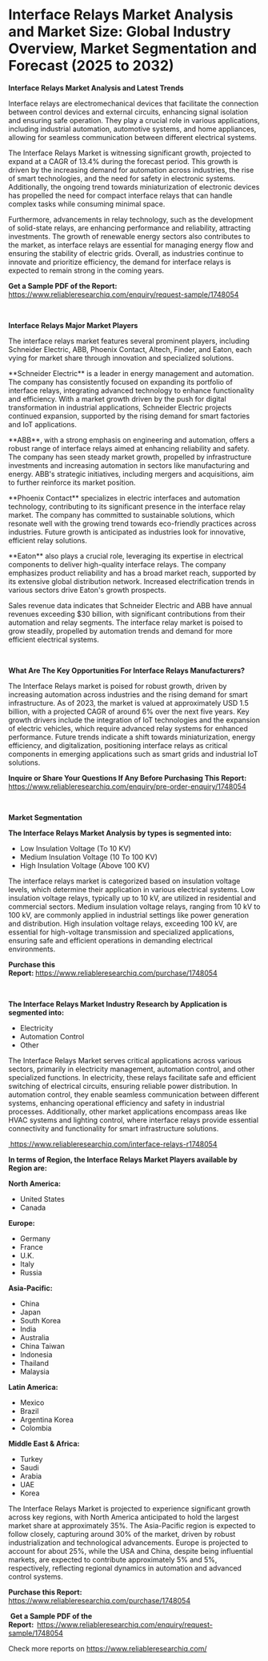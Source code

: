 <p><h1>Interface Relays Market Analysis and Market Size: Global Industry Overview, Market Segmentation and Forecast (2025 to 2032)</h1></p><p><strong>Interface Relays Market Analysis and Latest Trends</strong></p>
<p><p>Interface relays are electromechanical devices that facilitate the connection between control devices and external circuits, enhancing signal isolation and ensuring safe operation. They play a crucial role in various applications, including industrial automation, automotive systems, and home appliances, allowing for seamless communication between different electrical systems.</p><p>The Interface Relays Market is witnessing significant growth, projected to expand at a CAGR of 13.4% during the forecast period. This growth is driven by the increasing demand for automation across industries, the rise of smart technologies, and the need for safety in electronic systems. Additionally, the ongoing trend towards miniaturization of electronic devices has propelled the need for compact interface relays that can handle complex tasks while consuming minimal space.</p><p>Furthermore, advancements in relay technology, such as the development of solid-state relays, are enhancing performance and reliability, attracting investments. The growth of renewable energy sectors also contributes to the market, as interface relays are essential for managing energy flow and ensuring the stability of electric grids. Overall, as industries continue to innovate and prioritize efficiency, the demand for interface relays is expected to remain strong in the coming years.</p></p>
<p><strong>Get a Sample PDF of the Report:&nbsp;</strong> <a href="https://www.reliableresearchiq.com/enquiry/request-sample/1748054?utm_campaign=2309&utm_medium=2&utm_source=Github&utm_content=ia&utm_term=11022025&utm_id=interface-relays">https://www.reliableresearchiq.com/enquiry/request-sample/1748054</a></p>
<p>&nbsp;</p>
<p><strong>Interface Relays Major Market Players</strong></p>
<p><p>The interface relays market features several prominent players, including Schneider Electric, ABB, Phoenix Contact, Altech, Finder, and Eaton, each vying for market share through innovation and specialized solutions.</p><p>**Schneider Electric** is a leader in energy management and automation. The company has consistently focused on expanding its portfolio of interface relays, integrating advanced technology to enhance functionality and efficiency. With a market growth driven by the push for digital transformation in industrial applications, Schneider Electric projects continued expansion, supported by the rising demand for smart factories and IoT applications.</p><p>**ABB**, with a strong emphasis on engineering and automation, offers a robust range of interface relays aimed at enhancing reliability and safety. The company has seen steady market growth, propelled by infrastructure investments and increasing automation in sectors like manufacturing and energy. ABB's strategic initiatives, including mergers and acquisitions, aim to further reinforce its market position.</p><p>**Phoenix Contact** specializes in electric interfaces and automation technology, contributing to its significant presence in the interface relay market. The company has committed to sustainable solutions, which resonate well with the growing trend towards eco-friendly practices across industries. Future growth is anticipated as industries look for innovative, efficient relay solutions.</p><p>**Eaton** also plays a crucial role, leveraging its expertise in electrical components to deliver high-quality interface relays. The company emphasizes product reliability and has a broad market reach, supported by its extensive global distribution network. Increased electrification trends in various sectors drive Eaton's growth prospects.</p><p>Sales revenue data indicates that Schneider Electric and ABB have annual revenues exceeding $30 billion, with significant contributions from their automation and relay segments. The interface relay market is poised to grow steadily, propelled by automation trends and demand for more efficient electrical systems.</p></p>
<p>&nbsp;</p>
<p><strong>What Are The Key Opportunities For Interface Relays Manufacturers?</strong></p>
<p><p>The Interface Relays market is poised for robust growth, driven by increasing automation across industries and the rising demand for smart infrastructure. As of 2023, the market is valued at approximately USD 1.5 billion, with a projected CAGR of around 6% over the next five years. Key growth drivers include the integration of IoT technologies and the expansion of electric vehicles, which require advanced relay systems for enhanced performance. Future trends indicate a shift towards miniaturization, energy efficiency, and digitalization, positioning interface relays as critical components in emerging applications such as smart grids and industrial IoT solutions.</p></p>
<p><strong>Inquire or Share Your Questions If Any Before Purchasing This Report:</strong> <a href="https://www.reliableresearchiq.com/enquiry/pre-order-enquiry/1748054?utm_campaign=2309&utm_medium=2&utm_source=Github&utm_content=ia&utm_term=11022025&utm_id=interface-relays">https://www.reliableresearchiq.com/enquiry/pre-order-enquiry/1748054</a></p>
<p>&nbsp;</p>
<p><strong>Market Segmentation</strong></p>
<p><strong>The Interface Relays Market Analysis by types is segmented into:</strong></p>
<p><ul><li>Low Insulation Voltage (To 10 KV)</li><li>Medium Insulation Voltage (10 To 100 KV)</li><li>High Insulation Voltage (Above 100 KV)</li></ul></p>
<p><p>The interface relays market is categorized based on insulation voltage levels, which determine their application in various electrical systems. Low insulation voltage relays, typically up to 10 kV, are utilized in residential and commercial sectors. Medium insulation voltage relays, ranging from 10 kV to 100 kV, are commonly applied in industrial settings like power generation and distribution. High insulation voltage relays, exceeding 100 kV, are essential for high-voltage transmission and specialized applications, ensuring safe and efficient operations in demanding electrical environments.</p></p>
<p><strong>Purchase this Report:&nbsp;</strong><a href="https://www.reliableresearchiq.com/purchase/1748054?utm_campaign=2309&utm_medium=2&utm_source=Github&utm_content=ia&utm_term=11022025&utm_id=interface-relays">https://www.reliableresearchiq.com/purchase/1748054</a></p>
<p>&nbsp;</p>
<p><strong>The Interface Relays Market Industry Research by Application is segmented into:</strong></p>
<p><ul><li>Electricity</li><li>Automation Control</li><li>Other</li></ul></p>
<p><p>The Interface Relays Market serves critical applications across various sectors, primarily in electricity management, automation control, and other specialized functions. In electricity, these relays facilitate safe and efficient switching of electrical circuits, ensuring reliable power distribution. In automation control, they enable seamless communication between different systems, enhancing operational efficiency and safety in industrial processes. Additionally, other market applications encompass areas like HVAC systems and lighting control, where interface relays provide essential connectivity and functionality for smart infrastructure solutions.</p></p>
<p><a href="https://www.reliableresearchiq.com/interface-relays-r1748054?utm_campaign=2309&utm_medium=2&utm_source=Github&utm_content=ia&utm_term=11022025&utm_id=interface-relays">&nbsp;https://www.reliableresearchiq.com/interface-relays-r1748054</a></p>
<p><strong>In terms of Region, the Interface Relays Market Players available by Region are:</strong></p>
<p>
    <p> <strong> North America: </strong>
        <ul>
            <li>United States</li>
            <li>Canada</li>
        </ul>
        </p> 
    <p> <strong> Europe: </strong>
        <ul>
            <li>Germany</li>
            <li>France</li>
            <li>U.K.</li>
            <li>Italy</li>
            <li>Russia</li>
        </ul>
        </p> 
    <p> <strong> Asia-Pacific: </strong>
        <ul>
            <li>China</li>
            <li>Japan</li>
            <li>South Korea</li>
            <li>India</li>
            <li>Australia</li>
            <li>China Taiwan</li>
            <li>Indonesia</li>
            <li>Thailand</li>
            <li>Malaysia</li>
        </ul>
        </p> 
    <p> <strong> Latin America: </strong>
        <ul>
            <li>Mexico</li>
            <li>Brazil</li>
            <li>Argentina Korea</li>
            <li>Colombia</li>
        </ul>
        </p> 
    <p> <strong> Middle East & Africa: </strong>
        <ul>
            <li>Turkey</li>
            <li>Saudi</li>
            <li>Arabia</li>
            <li>UAE</li>
            <li>Korea</li>
        </ul>
    </p>
    </p>
<p><p>The Interface Relays Market is projected to experience significant growth across key regions, with North America anticipated to hold the largest market share at approximately 35%. The Asia-Pacific region is expected to follow closely, capturing around 30% of the market, driven by robust industrialization and technological advancements. Europe is projected to account for about 25%, while the USA and China, despite being influential markets, are expected to contribute approximately 5% and 5%, respectively, reflecting regional dynamics in automation and advanced control systems.</p></p>
<p><strong>Purchase this Report: </strong><a href="https://www.reliableresearchiq.com/purchase/1748054?utm_campaign=2309&utm_medium=2&utm_source=Github&utm_content=ia&utm_term=11022025&utm_id=interface-relays">https://www.reliableresearchiq.com/purchase/1748054</a></p>
<p>&nbsp;<strong>Get a Sample PDF of the Report:&nbsp;&nbsp;</strong><a href="https://www.reliableresearchiq.com/enquiry/request-sample/1748054?utm_campaign=2309&utm_medium=2&utm_source=Github&utm_content=ia&utm_term=11022025&utm_id=interface-relays">https://www.reliableresearchiq.com/enquiry/request-sample/1748054</a></p>
<p><strong></strong></p>
<p>Check more reports on <a href="https://www.reliableresearchiq.com/?utm_campaign=2309&utm_medium=2&utm_source=Github&utm_content=ia&utm_term=11022025&utm_id=interface-relays">https://www.reliableresearchiq.com/</a></p>